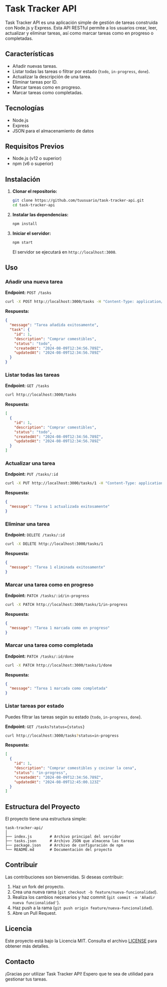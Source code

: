 ﻿# Task Tracker API

Task Tracker API es una aplicación simple de gestión de tareas construida con Node.js y Express. Esta API RESTful permite a los usuarios crear, leer, actualizar y eliminar tareas, así como marcar tareas como en progreso o completadas.

## Características

- Añadir nuevas tareas.
- Listar todas las tareas o filtrar por estado (`todo`, `in-progress`, `done`).
- Actualizar la descripción de una tarea.
- Eliminar tareas por ID.
- Marcar tareas como en progreso.
- Marcar tareas como completadas.

## Tecnologías

- Node.js
- Express
- JSON para el almacenamiento de datos

## Requisitos Previos

- Node.js (v12 o superior)
- npm (v6 o superior)

## Instalación

1. **Clonar el repositorio:**

   ```bash
   git clone https://github.com/tuusuario/task-tracker-api.git
   cd task-tracker-api
   ```

2. **Instalar las dependencias:**

   ```bash
   npm install
   ```

3. **Iniciar el servidor:**

   ```bash
   npm start
   ```

   El servidor se ejecutará en `http://localhost:3000`.

## Uso

### Añadir una nueva tarea

**Endpoint:** `POST /tasks`

```bash
curl -X POST http://localhost:3000/tasks -H "Content-Type: application/json" -d '{"description": "Comprar comestibles"}'
```

**Respuesta:**

```json
{
  "message": "Tarea añadida exitosamente",
  "task": {
    "id": 1,
    "description": "Comprar comestibles",
    "status": "todo",
    "createdAt": "2024-08-09T12:34:56.789Z",
    "updatedAt": "2024-08-09T12:34:56.789Z"
  }
}
```

### Listar todas las tareas

**Endpoint:** `GET /tasks`

```bash
curl http://localhost:3000/tasks
```

**Respuesta:**

```json
[
  {
    "id": 1,
    "description": "Comprar comestibles",
    "status": "todo",
    "createdAt": "2024-08-09T12:34:56.789Z",
    "updatedAt": "2024-08-09T12:34:56.789Z"
  }
]
```

### Actualizar una tarea

**Endpoint:** `PUT /tasks/:id`

```bash
curl -X PUT http://localhost:3000/tasks/1 -H "Content-Type: application/json" -d '{"description": "Comprar comestibles y cocinar la cena"}'
```

**Respuesta:**

```json
{
  "message": "Tarea 1 actualizada exitosamente"
}
```

### Eliminar una tarea

**Endpoint:** `DELETE /tasks/:id`

```bash
curl -X DELETE http://localhost:3000/tasks/1
```

**Respuesta:**

```json
{
  "message": "Tarea 1 eliminada exitosamente"
}
```

### Marcar una tarea como en progreso

**Endpoint:** `PATCH /tasks/:id/in-progress`

```bash
curl -X PATCH http://localhost:3000/tasks/1/in-progress
```

**Respuesta:**

```json
{
  "message": "Tarea 1 marcada como en progreso"
}
```

### Marcar una tarea como completada

**Endpoint:** `PATCH /tasks/:id/done`

```bash
curl -X PATCH http://localhost:3000/tasks/1/done
```

**Respuesta:**

```json
{
  "message": "Tarea 1 marcada como completada"
}
```

### Listar tareas por estado

Puedes filtrar las tareas según su estado (`todo`, `in-progress`, `done`).

**Endpoint:** `GET /tasks?status={status}`

```bash
curl http://localhost:3000/tasks?status=in-progress
```

**Respuesta:**

```json
[
  {
    "id": 1,
    "description": "Comprar comestibles y cocinar la cena",
    "status": "in-progress",
    "createdAt": "2024-08-09T12:34:56.789Z",
    "updatedAt": "2024-08-09T12:45:00.123Z"
  }
]
```

## Estructura del Proyecto

El proyecto tiene una estructura simple:

```
task-tracker-api/
│
├── index.js        # Archivo principal del servidor
├── tasks.json      # Archivo JSON que almacena las tareas
├── package.json    # Archivo de configuración de npm
└── README.md       # Documentación del proyecto
```

## Contribuir

Las contribuciones son bienvenidas. Si deseas contribuir:

1. Haz un fork del proyecto.
2. Crea una nueva rama (`git checkout -b feature/nueva-funcionalidad`).
3. Realiza los cambios necesarios y haz commit (`git commit -m 'Añadir nueva funcionalidad'`).
4. Haz push a la rama (`git push origin feature/nueva-funcionalidad`).
5. Abre un Pull Request.

## Licencia

Este proyecto está bajo la Licencia MIT. Consulta el archivo [LICENSE](LICENSE) para obtener más detalles.

## Contacto

¡Gracias por utilizar Task Tracker API! Espero que te sea de utilidad para gestionar tus tareas.
